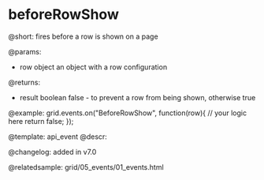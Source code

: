 beforeRowShow
=============

@short: fires before a row is shown on a page

@params: 
- row   object  an object with a row configuration


@returns:
- result	boolean		false - to prevent a row from being shown, otherwise true

@example:
grid.events.on("BeforeRowShow", function(row){
    // your logic here
    return false;
});


@template: api_event
@descr:

@changelog: added in v7.0

@relatedsample: grid/05_events/01_events.html
